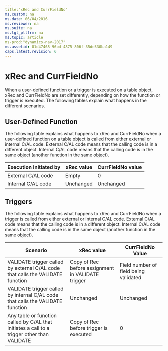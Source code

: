 ```yaml
---
title:"xRec and CurrFieldNo"
ms.custom: na
ms.date: 06/04/2016
ms.reviewer: na
ms.suite: na
ms.tgt_pltfrm: na
ms.topic: article
ms-prod:"dynamics-nav-2017"
ms.assetid: 81d47468-96bd-4875-806f-35de330ba149
caps.latest.revision: 6
---
```

# xRec and CurrFieldNo
When a user\-defined function or a trigger is executed on a table object, xRec and CurrFieldNo are set differently, depending on how the function or trigger is executed. The following tables explain what happens in the different scenarios.  
  
## User\-Defined Function  
 The following table explains what happens to xRec and CurrFieldNo when a user\-defined function on a table object is called from either external or internal C\/AL code. External C\/AL code means that the calling code is in a different object. Internal C\/AL code means that the calling code is in the same object \(another function in the same object\).  
  
|Execution initiated by|xRec value|CurrFieldNo value|  
|----------------------------|----------------|-----------------------|  
|External C\/AL code|Empty|0|  
|Internal C\/AL code|Unchanged|Unchanged|  
  
## Triggers  
 The following table explains what happens to xRec and CurrFieldNo when a trigger is called from either external or internal C\/AL code. External C\/AL code means that the calling code is in a different object. Internal C\/AL code means that the calling code is in the same object \(another function in the same object\).  
  
|Scenario|xRec value|CurrFieldNo Value|  
|--------------|----------------|-----------------------|  
|VALIDATE trigger called by external C\/AL code that calls the VALIDATE function|Copy of Rec before assignment in VALIDATE trigger|Field number of field being validated|  
|VALIDATE trigger called by internal C\/AL code that calls the VALIDATE function|Unchanged|Unchanged|  
|Any table or function called by C\/AL that initiates a call to a trigger other than VALIDATE|Copy of Rec before trigger is executed|0|